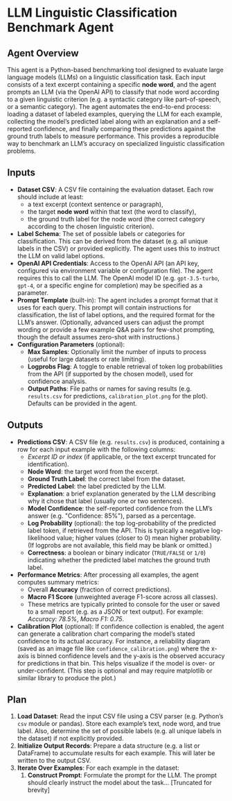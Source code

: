 # LLM Linguistic Classification Benchmark Agent

## Agent Overview
This agent is a Python-based benchmarking tool designed to evaluate large language models (LLMs) on a linguistic classification task. Each input consists of a text excerpt containing a specific **node word**, and the agent prompts an LLM (via the OpenAI API) to classify that node word according to a given linguistic criterion (e.g. a syntactic category like part-of-speech, or a semantic category). The agent automates the end-to-end process: loading a dataset of labeled examples, querying the LLM for each example, collecting the model’s predicted label along with an explanation and a self-reported confidence, and finally comparing these predictions against the ground truth labels to measure performance. This provides a reproducible way to benchmark an LLM’s accuracy on specialized linguistic classification problems.

## Inputs
- **Dataset CSV**: A CSV file containing the evaluation dataset. Each row should include at least:
  - a text excerpt (context sentence or paragraph),
  - the target **node word** within that text (the word to classify),
  - the ground truth label for the node word (the correct category according to the chosen linguistic criterion).
- **Label Schema**: The set of possible labels or categories for classification. This can be derived from the dataset (e.g. all unique labels in the CSV) or provided explicitly. The agent uses this to instruct the LLM on valid label options.
- **OpenAI API Credentials**: Access to the OpenAI API (an API key, configured via environment variable or configuration file). The agent requires this to call the LLM. The OpenAI model ID (e.g. `gpt-3.5-turbo`, `gpt-4`, or a specific engine for completion) may be specified as a parameter.
- **Prompt Template** (built-in): The agent includes a prompt format that it uses for each query. This prompt will contain instructions for classification, the list of label options, and the required format for the LLM’s answer. (Optionally, advanced users can adjust the prompt wording or provide a few example Q&A pairs for few-shot prompting, though the default assumes zero-shot with instructions.)
- **Configuration Parameters** (optional):
  - **Max Samples**: Optionally limit the number of inputs to process (useful for large datasets or rate limiting).
  - **Logprobs Flag**: A toggle to enable retrieval of token log probabilities from the API (if supported by the chosen model), used for confidence analysis.
  - **Output Paths**: File paths or names for saving results (e.g. `results.csv` for predictions, `calibration_plot.png` for the plot). Defaults can be provided in the agent.

## Outputs
- **Predictions CSV**: A CSV file (e.g. `results.csv`) is produced, containing a row for each input example with the following columns:
  - *Excerpt ID or index* (if applicable, or the text excerpt truncated for identification).
  - **Node Word**: the target word from the excerpt.
  - **Ground Truth Label**: the correct label from the dataset.
  - **Predicted Label**: the label predicted by the LLM.
  - **Explanation**: a brief explanation generated by the LLM describing why it chose that label (usually one or two sentences).
  - **Model Confidence**: the self-reported confidence from the LLM’s answer (e.g. "Confidence: 85%"), parsed as a percentage.
  - **Log Probability** (optional): the top log-probability of the predicted label token, if retrieved from the API. This is typically a negative log-likelihood value; higher values (closer to 0) mean higher probability. (If logprobs are not available, this field may be blank or omitted.)
  - **Correctness**: a boolean or binary indicator (`TRUE/FALSE` or `1/0`) indicating whether the predicted label matches the ground truth label.
- **Performance Metrics**: After processing all examples, the agent computes summary metrics:
  - Overall **Accuracy** (fraction of correct predictions).
  - **Macro F1 Score** (unweighted average F1-score across all classes).
  - These metrics are typically printed to console for the user or saved to a small report (e.g. as a JSON or text output). For example: *Accuracy: 78.5%*, *Macro F1: 0.75*.  
- **Calibration Plot** (optional): If confidence collection is enabled, the agent can generate a calibration chart comparing the model’s stated confidence to its actual accuracy. For instance, a reliability diagram (saved as an image file like `confidence_calibration.png`) where the x-axis is binned confidence levels and the y-axis is the observed accuracy for predictions in that bin. This helps visualize if the model is over- or under-confident. (This step is optional and may require matplotlib or similar library to produce the plot.)

## Plan
1. **Load Dataset**: Read the input CSV file using a CSV parser (e.g. Python’s `csv` module or pandas). Store each example’s text, node word, and true label. Also, determine the set of possible labels (e.g. all unique labels in the dataset) if not explicitly provided.
2. **Initialize Output Records**: Prepare a data structure (e.g. a list or DataFrame) to accumulate results for each example. This will later be written to the output CSV.
3. **Iterate Over Examples**: For each example in the dataset:
   1. **Construct Prompt**: Formulate the prompt for the LLM. The prompt should clearly instruct the model about the task...
[Truncated for brevity]
